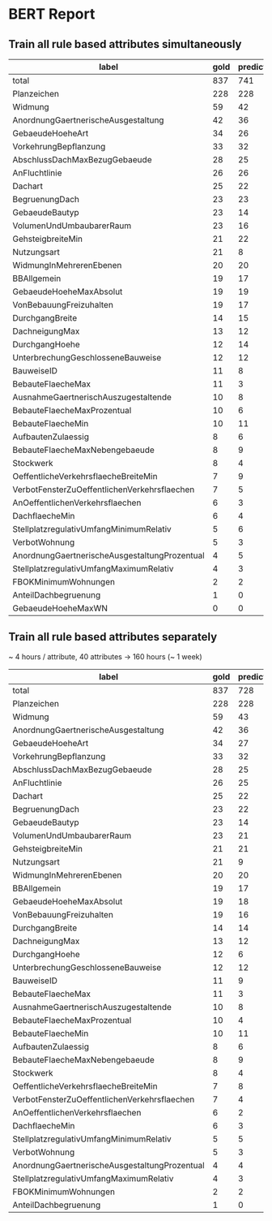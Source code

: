 # BERT Report

## Train all rule based attributes simultaneously

| label                                         |   gold |   predicted |   precision |   recall |      F1 |
|-----------------------------------------------|--------|-------------|-------------|----------|---------|
| total                                         |    837 |         741 |      90.42% |   80.05% |  84.92% |
| Planzeichen                                   |    228 |         228 |      95.61% |   95.61% |  95.61% |
| Widmung                                       |     59 |          42 |      76.19% |   54.24% |  63.37% |
| AnordnungGaertnerischeAusgestaltung           |     42 |          36 |     100.00% |   85.71% |  92.31% |
| GebaeudeHoeheArt                              |     34 |          26 |      96.15% |   73.53% |  83.33% |
| VorkehrungBepflanzung                         |     33 |          32 |     100.00% |   96.97% |  98.46% |
| AbschlussDachMaxBezugGebaeude                 |     28 |          25 |      92.00% |   82.14% |  86.79% |
| AnFluchtlinie                                 |     26 |          26 |      92.31% |   92.31% |  92.31% |
| Dachart                                       |     25 |          22 |      90.91% |   80.00% |  85.11% |
| BegruenungDach                                |     23 |          23 |      95.65% |   95.65% |  95.65% |
| GebaeudeBautyp                                |     23 |          14 |      78.57% |   47.83% |  59.46% |
| VolumenUndUmbaubarerRaum                      |     23 |          16 |      93.75% |   65.22% |  76.92% |
| GehsteigbreiteMin                             |     21 |          22 |      95.45% |  100.00% |  97.67% |
| Nutzungsart                                   |     21 |           8 |      87.50% |   33.33% |  48.28% |
| WidmungInMehrerenEbenen                       |     20 |          20 |      85.00% |   85.00% |  85.00% |
| BBAllgemein                                   |     19 |          17 |      76.47% |   68.42% |  72.22% |
| GebaeudeHoeheMaxAbsolut                       |     19 |          19 |      68.42% |   68.42% |  68.42% |
| VonBebauungFreizuhalten                       |     19 |          17 |      94.12% |   84.21% |  88.89% |
| DurchgangBreite                               |     14 |          15 |      80.00% |   85.71% |  82.76% |
| DachneigungMax                                |     13 |          12 |      91.67% |   84.62% |  88.00% |
| DurchgangHoehe                                |     12 |          14 |      57.14% |   66.67% |  61.54% |
| UnterbrechungGeschlosseneBauweise             |     12 |          12 |     100.00% |  100.00% | 100.00% |
| BauweiseID                                    |     11 |           8 |      87.50% |   63.64% |  73.68% |
| BebauteFlaecheMax                             |     11 |           3 |     100.00% |   27.27% |  42.86% |
| AusnahmeGaertnerischAuszugestaltende          |     10 |           8 |      87.50% |   70.00% |  77.78% |
| BebauteFlaecheMaxProzentual                   |     10 |           6 |      83.33% |   50.00% |  62.50% |
| BebauteFlaecheMin                             |     10 |          11 |      81.82% |   90.00% |  85.71% |
| AufbautenZulaessig                            |      8 |           6 |     100.00% |   75.00% |  85.71% |
| BebauteFlaecheMaxNebengebaeude                |      8 |           9 |      55.56% |   62.50% |  58.82% |
| Stockwerk                                     |      8 |           4 |     100.00% |   50.00% |  66.67% |
| OeffentlicheVerkehrsflaecheBreiteMin          |      7 |           9 |      77.78% |  100.00% |  87.50% |
| VerbotFensterZuOeffentlichenVerkehrsflaechen  |      7 |           5 |     100.00% |   71.43% |  83.33% |
| AnOeffentlichenVerkehrsflaechen               |      6 |           3 |     100.00% |   50.00% |  66.67% |
| DachflaecheMin                                |      6 |           4 |     100.00% |   66.67% |  80.00% |
| StellplatzregulativUmfangMinimumRelativ       |      5 |           6 |      83.33% |  100.00% |  90.91% |
| VerbotWohnung                                 |      5 |           3 |     100.00% |   60.00% |  75.00% |
| AnordnungGaertnerischeAusgestaltungProzentual |      4 |           5 |      80.00% |  100.00% |  88.89% |
| StellplatzregulativUmfangMaximumRelativ       |      4 |           3 |     100.00% |   75.00% |  85.71% |
| FBOKMinimumWohnungen                          |      2 |           2 |     100.00% |  100.00% | 100.00% |
| AnteilDachbegruenung                          |      1 |           0 |     100.00% |    0.00% |   0.00% |
| GebaeudeHoeheMaxWN                            |      0 |           0 |     100.00% |  100.00% | 100.00% |

## Train all rule based attributes separately

~ 4 hours / attribute, 40 attributes -> 160 hours (~ 1 week)

| label                                         |   gold |   predicted |   precision |   recall |      F1 |
|-----------------------------------------------|--------|-------------|-------------|----------|---------|
| total                                         |    837 |         728 |      91.07% |   79.21% |  84.73% |
| Planzeichen                                   |    228 |         228 |      95.61% |   95.61% |  95.61% |
| Widmung                                       |     59 |          43 |      69.77% |   50.85% |  58.82% |
| AnordnungGaertnerischeAusgestaltung           |     42 |          36 |     100.00% |   85.71% |  92.31% |
| GebaeudeHoeheArt                              |     34 |          27 |      96.30% |   76.47% |  85.25% |
| VorkehrungBepflanzung                         |     33 |          32 |     100.00% |   96.97% |  98.46% |
| AbschlussDachMaxBezugGebaeude                 |     28 |          25 |      92.00% |   82.14% |  86.79% |
| AnFluchtlinie                                 |     26 |          25 |      92.00% |   88.46% |  90.20% |
| Dachart                                       |     25 |          22 |      90.91% |   80.00% |  85.11% |
| BegruenungDach                                |     23 |          22 |      95.45% |   91.30% |  93.33% |
| GebaeudeBautyp                                |     23 |          14 |      78.57% |   47.83% |  59.46% |
| VolumenUndUmbaubarerRaum                      |     23 |          21 |      90.48% |   82.61% |  86.36% |
| GehsteigbreiteMin                             |     21 |          21 |     100.00% |  100.00% | 100.00% |
| Nutzungsart                                   |     21 |           9 |      77.78% |   33.33% |  46.67% |
| WidmungInMehrerenEbenen                       |     20 |          20 |      85.00% |   85.00% |  85.00% |
| BBAllgemein                                   |     19 |          17 |      76.47% |   68.42% |  72.22% |
| GebaeudeHoeheMaxAbsolut                       |     19 |          18 |      66.67% |   63.16% |  64.86% |
| VonBebauungFreizuhalten                       |     19 |          16 |     100.00% |   84.21% |  91.43% |
| DurchgangBreite                               |     14 |          14 |      85.71% |   85.71% |  85.71% |
| DachneigungMax                                |     13 |          12 |      91.67% |   84.62% |  88.00% |
| DurchgangHoehe                                |     12 |           6 |      83.33% |   41.67% |  55.56% |
| UnterbrechungGeschlosseneBauweise             |     12 |          12 |     100.00% |  100.00% | 100.00% |
| BauweiseID                                    |     11 |           9 |      88.89% |   72.73% |  80.00% |
| BebauteFlaecheMax                             |     11 |           3 |     100.00% |   27.27% |  42.86% |
| AusnahmeGaertnerischAuszugestaltende          |     10 |           8 |      87.50% |   70.00% |  77.78% |
| BebauteFlaecheMaxProzentual                   |     10 |           4 |     100.00% |   40.00% |  57.14% |
| BebauteFlaecheMin                             |     10 |          11 |      81.82% |   90.00% |  85.71% |
| AufbautenZulaessig                            |      8 |           6 |     100.00% |   75.00% |  85.71% |
| BebauteFlaecheMaxNebengebaeude                |      8 |           9 |      55.56% |   62.50% |  58.82% |
| Stockwerk                                     |      8 |           4 |     100.00% |   50.00% |  66.67% |
| OeffentlicheVerkehrsflaecheBreiteMin          |      7 |           8 |      87.50% |  100.00% |  93.33% |
| VerbotFensterZuOeffentlichenVerkehrsflaechen  |      7 |           4 |     100.00% |   57.14% |  72.73% |
| AnOeffentlichenVerkehrsflaechen               |      6 |           2 |     100.00% |   33.33% |  50.00% |
| DachflaecheMin                                |      6 |           3 |     100.00% |   50.00% |  66.67% |
| StellplatzregulativUmfangMinimumRelativ       |      5 |           5 |     100.00% |  100.00% | 100.00% |
| VerbotWohnung                                 |      5 |           3 |     100.00% |   60.00% |  75.00% |
| AnordnungGaertnerischeAusgestaltungProzentual |      4 |           4 |      75.00% |   75.00% |  75.00% |
| StellplatzregulativUmfangMaximumRelativ       |      4 |           3 |     100.00% |   75.00% |  85.71% |
| FBOKMinimumWohnungen                          |      2 |           2 |     100.00% |  100.00% | 100.00% |
| AnteilDachbegruenung                          |      1 |           0 |     100.00% |    0.00% |   0.00% |
